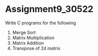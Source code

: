 # Assignment9_30522

Write  C programs for the following
1. Merge Sort
2. Matrix Multiplication
3. Matrix Addition
4. Transpose of 2d matrix




